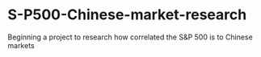 # S-P500-Chinese-market-research
Beginning a project to research how correlated the S&amp;P 500 is to Chinese markets
